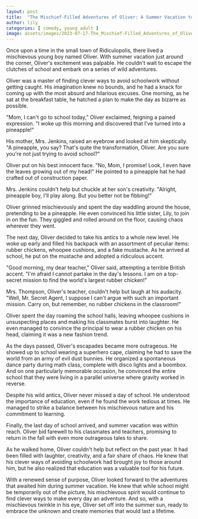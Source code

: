 ```yaml
---
layout: post
title:  "The Mischief-Filled Adventures of Oliver: A Summer Vacation to Remember"
author: lily
categories: [ comedy, young adult ]
image: assets/images/2023-07-17-The_Mischief-Filled_Adventures_of_Oliver_A_Summer_Vacation_to_Remember.png
---
```


Once upon a time in the small town of Ridiculopolis, there lived a mischievous young boy named Oliver. With summer vacation just around the corner, Oliver's excitement was palpable. He couldn't wait to escape the clutches of school and embark on a series of wild adventures.

Oliver was a master of finding clever ways to avoid schoolwork without getting caught. His imagination knew no bounds, and he had a knack for coming up with the most absurd and hilarious excuses. One morning, as he sat at the breakfast table, he hatched a plan to make the day as bizarre as possible.

"Mom, I can't go to school today," Oliver exclaimed, feigning a pained expression. "I woke up this morning and discovered that I've turned into a pineapple!"

His mother, Mrs. Jenkins, raised an eyebrow and looked at him skeptically. "A pineapple, you say? That's quite the transformation, Oliver. Are you sure you're not just trying to avoid school?"

Oliver put on his best innocent face. "No, Mom, I promise! Look, I even have the leaves growing out of my head!" He pointed to a pineapple hat he had crafted out of construction paper.

Mrs. Jenkins couldn't help but chuckle at her son's creativity. "Alright, pineapple boy, I'll play along. But you better not be fibbing!"

Oliver grinned mischievously and spent the day waddling around the house, pretending to be a pineapple. He even convinced his little sister, Lily, to join in on the fun. They giggled and rolled around on the floor, causing chaos wherever they went.

The next day, Oliver decided to take his antics to a whole new level. He woke up early and filled his backpack with an assortment of peculiar items: rubber chickens, whoopee cushions, and a fake mustache. As he arrived at school, he put on the mustache and adopted a ridiculous accent.

"Good morning, my dear teacher," Oliver said, attempting a terrible British accent. "I'm afraid I cannot partake in the day's lessons. I am on a top-secret mission to find the world's largest rubber chicken!"

Mrs. Thompson, Oliver's teacher, couldn't help but laugh at his audacity. "Well, Mr. Secret Agent, I suppose I can't argue with such an important mission. Carry on, but remember, no rubber chickens in the classroom!"

Oliver spent the day roaming the school halls, leaving whoopee cushions in unsuspecting places and making his classmates burst into laughter. He even managed to convince the principal to wear a rubber chicken on his head, claiming it was a new fashion trend.

As the days passed, Oliver's escapades became more outrageous. He showed up to school wearing a superhero cape, claiming he had to save the world from an army of evil dust bunnies. He organized a spontaneous dance party during math class, complete with disco lights and a boombox. And on one particularly memorable occasion, he convinced the entire school that they were living in a parallel universe where gravity worked in reverse.

Despite his wild antics, Oliver never missed a day of school. He understood the importance of education, even if he found the work tedious at times. He managed to strike a balance between his mischievous nature and his commitment to learning.

Finally, the last day of school arrived, and summer vacation was within reach. Oliver bid farewell to his classmates and teachers, promising to return in the fall with even more outrageous tales to share.

As he walked home, Oliver couldn't help but reflect on the past year. It had been filled with laughter, creativity, and a fair share of chaos. He knew that his clever ways of avoiding schoolwork had brought joy to those around him, but he also realized that education was a valuable tool for his future.

With a renewed sense of purpose, Oliver looked forward to the adventures that awaited him during summer vacation. He knew that while school might be temporarily out of the picture, his mischievous spirit would continue to find clever ways to make every day an adventure. And so, with a mischievous twinkle in his eye, Oliver set off into the summer sun, ready to embrace the unknown and create memories that would last a lifetime.
